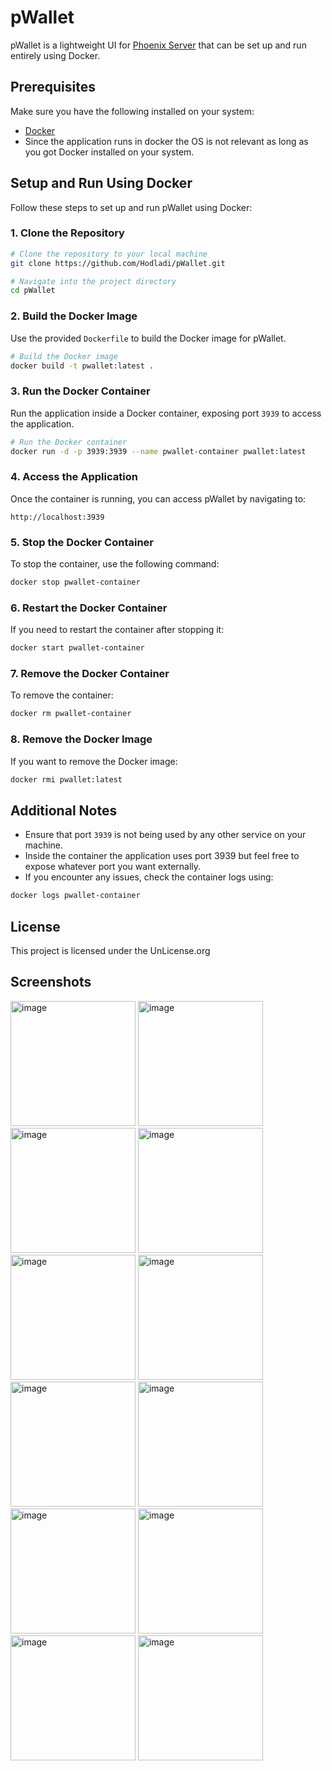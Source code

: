 # pWallet

pWallet is a lightweight UI for [Phoenix Server](https://phoenix.acinq.co/server) that can be set up and run entirely using Docker.

## Prerequisites

Make sure you have the following installed on your system:

- [Docker](https://www.docker.com/products/docker-desktop/)
- Since the application runs in docker the OS is not relevant as long as you got Docker installed on your system.

## Setup and Run Using Docker

Follow these steps to set up and run pWallet using Docker:

### 1. Clone the Repository

```bash
# Clone the repository to your local machine
git clone https://github.com/Hodladi/pWallet.git

# Navigate into the project directory
cd pWallet
```

### 2. Build the Docker Image

Use the provided `Dockerfile` to build the Docker image for pWallet.

```bash
# Build the Docker image
docker build -t pwallet:latest .
```

### 3. Run the Docker Container

Run the application inside a Docker container, exposing port `3939` to access the application.

```bash
# Run the Docker container
docker run -d -p 3939:3939 --name pwallet-container pwallet:latest
```

### 4. Access the Application

Once the container is running, you can access pWallet by navigating to:

```
http://localhost:3939
```

### 5. Stop the Docker Container

To stop the container, use the following command:

```bash
docker stop pwallet-container
```

### 6. Restart the Docker Container

If you need to restart the container after stopping it:

```bash
docker start pwallet-container
```

### 7. Remove the Docker Container

To remove the container:

```bash
docker rm pwallet-container
```

### 8. Remove the Docker Image

If you want to remove the Docker image:

```bash
docker rmi pwallet:latest
```

## Additional Notes

- Ensure that port `3939` is not being used by any other service on your machine.
- Inside the container the application uses port 3939 but feel free to expose whatever port you want externally.
- If you encounter any issues, check the container logs using:

```bash
docker logs pwallet-container
```

## License

This project is licensed under the UnLicense.org

## Screenshots
<img src="https://github.com/user-attachments/assets/44ed7c38-fbd0-48fd-94a4-f73d4d2a1dcc" alt="image" width="200">
<img src="https://github.com/user-attachments/assets/cc9bfdac-ede0-4848-ad01-db09baf02bb1" alt="image" width="200">
<img src="https://github.com/user-attachments/assets/021b9782-18b7-4598-8c4c-d6acf07d4135" alt="image" width="200">
<img src="https://github.com/user-attachments/assets/96837bac-b2e3-43fd-9e78-cdb2ba39a807" alt="image" width="200">
<img src="https://github.com/user-attachments/assets/a9681319-ff32-4c66-904a-6e21a168591d" alt="image" width="200">
<img src="https://github.com/user-attachments/assets/7b555654-224b-439f-9e69-92b1bd95e3c6" alt="image" width="200">
<img src="https://github.com/user-attachments/assets/27b66971-d121-4973-92b5-9d76a020521c" alt="image" width="200">
<img src="https://github.com/user-attachments/assets/706ff42a-6504-4d35-b79b-f439b77c9ee3" alt="image" width="200">
<img src="https://github.com/user-attachments/assets/079649bd-2377-45d1-a760-a637a31dfe5a" alt="image" width="200">
<img src="https://github.com/user-attachments/assets/97740d29-a68d-46b2-9d6e-ea47b0050fd1" alt="image" width="200">
<img src="https://github.com/user-attachments/assets/5d1de241-3d54-4488-a64f-4f8c14d9d904" alt="image" width="200">
<img src="https://github.com/user-attachments/assets/6192d5e3-4958-444b-9c9d-228142f4a2ac" alt="image" width="200">











